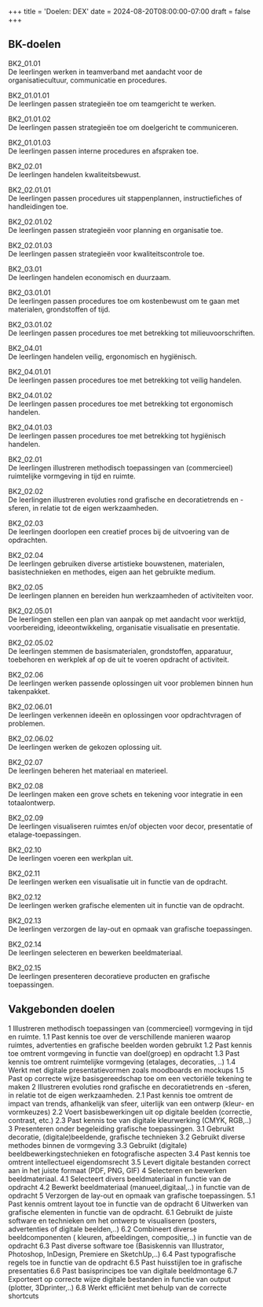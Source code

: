 +++
title = 'Doelen: DEX'
date = 2024-08-20T08:00:00-07:00
draft = false
+++

## BK-doelen

BK2_01.01  
De leerlingen werken in teamverband met aandacht voor de organisatiecultuur, communicatie en procedures.

BK2_01.01.01  
De leerlingen passen strategieën toe om teamgericht te werken.

BK2_01.01.02  
De leerlingen passen strategieën toe om doelgericht te communiceren.

BK2_01.01.03  
De leerlingen passen interne procedures en afspraken toe.

BK2_02.01  
De leerlingen handelen kwaliteitsbewust.

BK2_02.01.01  
De leerlingen passen procedures uit stappenplannen, instructiefiches of handleidingen toe.

BK2_02.01.02  
De leerlingen passen strategieën voor planning en organisatie toe.

BK2_02.01.03  
De leerlingen passen strategieën voor kwaliteitscontrole toe.

BK2_03.01  
De leerlingen handelen economisch en duurzaam.

BK2_03.01.01  
De leerlingen passen procedures toe om kostenbewust om te gaan met materialen, grondstoffen of tijd.

BK2_03.01.02  
De leerlingen passen procedures toe met betrekking tot milieuvoorschriften.

BK2_04.01  
De leerlingen handelen veilig, ergonomisch en hygiënisch.

BK2_04.01.01  
De leerlingen passen procedures toe met betrekking tot veilig handelen.

BK2_04.01.02  
De leerlingen passen procedures toe met betrekking tot ergonomisch handelen.

BK2_04.01.03  
De leerlingen passen procedures toe met betrekking tot hygiënisch handelen.

BK2_02.01  
De leerlingen illustreren methodisch toepassingen van (commercieel) ruimtelijke vormgeving in tijd en ruimte.

BK2_02.02  
De leerlingen illustreren evoluties rond grafische en decoratietrends en -sferen, in relatie tot de eigen werkzaamheden.

BK2_02.03  
De leerlingen doorlopen een creatief proces bij de uitvoering van de opdrachten.

BK2_02.04  
De leerlingen gebruiken diverse artistieke bouwstenen, materialen, basistechnieken en methodes, eigen aan het gebruikte medium.

BK2_02.05  
De leerlingen plannen en bereiden hun werkzaamheden of activiteiten voor.

BK2_02.05.01  
De leerlingen stellen een plan van aanpak op met aandacht voor werktijd, voorbereiding, ideeontwikkeling, organisatie visualisatie en presentatie.

BK2_02.05.02  
De leerlingen stemmen de basismaterialen, grondstoffen, apparatuur, toebehoren en werkplek af op de uit te voeren opdracht of activiteit.

BK2_02.06  
De leerlingen werken passende oplossingen uit voor problemen binnen hun takenpakket.

BK2_02.06.01  
De leerlingen verkennen ideeën en oplossingen voor opdrachtvragen of problemen.

BK2_02.06.02  
De leerlingen werken de gekozen oplossing uit.

BK2_02.07  
De leerlingen beheren het materiaal en materieel.

BK2_02.08  
De leerlingen maken een grove schets en tekening voor integratie in een totaalontwerp.

BK2_02.09  
De leerlingen visualiseren ruimtes en/of objecten voor decor, presentatie of etalage-toepassingen.

BK2_02.10  
De leerlingen voeren een werkplan uit.

BK2_02.11  
De leerlingen werken een visualisatie uit in functie van de opdracht.

BK2_02.12  
De leerlingen werken grafische elementen uit in functie van de opdracht.

BK2_02.13  
De leerlingen verzorgen de lay-out en opmaak van grafische toepassingen.

BK2_02.14  
De leerlingen selecteren en bewerken beeldmateriaal.

BK2_02.15  
De leerlingen presenteren decoratieve producten en grafische toepassingen.

## Vakgebonden doelen

1 Illustreren methodisch toepassingen van (commercieel) vormgeving in tijd en ruimte.
1.1 Past kennis toe over de verschillende manieren waarop ruimtes, advertenties en grafische beelden worden gebruikt
1.2 Past kennis toe omtrent vormgeving in functie van doel(groep) en opdracht
1.3 Past kennis toe omtrent ruimtelijke vormgeving (etalages, decoraties, ..)
1.4 Werkt met digitale presentatievormen zoals moodboards en mockups
1.5 Past op correcte wijze basisgereedschap toe om een vectoriële tekening te maken
2 Illustreren evoluties rond grafische en decoratietrends en -sferen, in relatie tot de eigen werkzaamheden.
2.1 Past kennis toe omtrent de impact van trends, afhankelijk van sfeer, uiterlijk van een ontwerp (kleur- en vormkeuzes)
2.2 Voert basisbewerkingen uit op digitale beelden (correctie, contrast, etc.)
2.3 Past kennis toe van digitale kleurwerking (CMYK, RGB,..)
3 Presenteren onder begeleiding grafische toepassingen.
3.1 Gebruikt decoratie, (digitale)beeldende, grafische technieken
3.2 Gebruikt diverse methodes binnen de vormgeving
3.3 Gebruikt (digitale) beeldbewerkingstechnieken en fotografische aspecten
3.4 Past kennis toe omtrent intellectueel eigendomsrecht
3.5 Levert digitale bestanden correct aan in het juiste formaat (PDF, PNG, GIF)
4 Selecteren en bewerken beeldmateriaal.
4.1 Selecteert divers beeldmateriaal in functie van de opdracht
4.2 Bewerkt beeldmateriaal (manueel,digitaal,..) in functie van de opdracht
5 Verzorgen de lay-out en opmaak van grafische toepassingen.
5.1 Past kennis omtrent layout toe in functie van de opdracht
6 Uitwerken van grafische elementen in functie van de opdracht.
6.1 Gebruikt de juiste software en technieken om het ontwerp te visualiseren (posters, advertenties of digitale beelden,..)
6.2 Combineert diverse beeldcomponenten ( kleuren, afbeeldingen, compositie,..) in functie van de opdracht
6.3 Past diverse software toe (Basiskennis van Illustrator, Photoshop, InDesign, Premiere en SketchUp,..)
6.4 Past typografische regels toe in functie van de opdracht
6.5 Past huisstijlen toe in grafische presentaties
6.6 Past basisprincipes toe van digitale beeldmontage
6.7 Exporteert op correcte wijze digitale bestanden in functie van output (plotter, 3Dprinter,..)
6.8 Werkt efficiënt met behulp van de correcte shortcuts